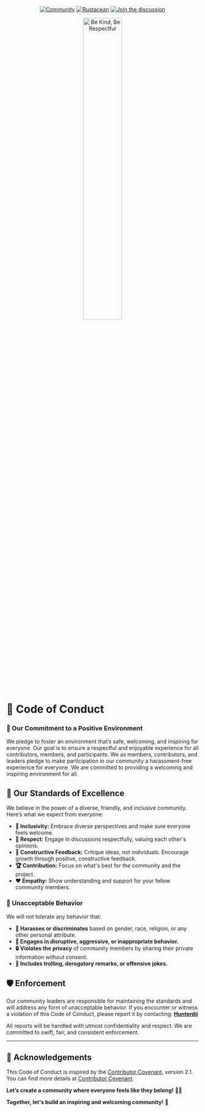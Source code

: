 <div align="center">
  
[![Community](https://img.shields.io/badge/Community-Welcoming-brightgreen?style=for-the-badge)](https://discord.com/invite/dy4gAhng) 
[![Rustacean](https://img.shields.io/badge/Rustacean-Friendly-orange?style=for-the-badge&logo=rust)](https://github.com/Hunterdii)
[![Join the discussion](https://img.shields.io/badge/Join-Discussion-blue?style=for-the-badge&logo=Discussions)](https://github.com/Hunterdii/30-Days-Of-Rust/discussions)

<img src="https://github.com/user-attachments/assets/a1083fb3-3eec-4d1e-b93a-fa4d7a99f180" width="45%" alt="Be Kind, Be Respectful"/>

</div>

# 📜 **Code of Conduct**

### **🌟 Our Commitment to a Positive Environment**
We pledge to foster an environment that’s safe, welcoming, and inspiring for everyone. Our goal is to ensure a respectful and enjoyable experience for all contributors, members, and participants.
We as members, contributors, and leaders pledge to make participation in our community a harassment-free experience for everyone. We are committed to providing a welcoming and inspiring environment for all.

## 🎯 **Our Standards of Excellence**
We believe in the power of a diverse, friendly, and inclusive community. Here’s what we expect from everyone:
- **🌈 Inclusivity:** Embrace diverse perspectives and make sure everyone feels welcome.
- **🤝 Respect:** Engage in discussions respectfully, valuing each other's opinions.
- **💬 Constructive Feedback:** Critique ideas, not individuals. Encourage growth through positive, constructive feedback.
- **🏆 Contribution:** Focus on what's best for the community and the project.
- **❤️ Empathy:** Show understanding and support for your fellow community members.

### **🚫 Unacceptable Behavior**
We will not tolerate any behavior that:
- **💢 Harasses or discriminates** based on gender, race, religion, or any other personal attribute.
- **💬 Engages in disruptive, aggressive, or inappropriate behavior.**
- **🔒 Violates the privacy** of community members by sharing their private information without consent.
- **🚷 Includes trolling, derogatory remarks, or offensive jokes.**

## 🛡️ **Enforcement**
Our community leaders are responsible for maintaining the standards and will address any form of unacceptable behavior. If you encounter or witness a violation of this Code of Conduct, please report it by contacting:
[**Hunterdii**](mailto:hunterdii9879@gmail.com)

All reports will be handled with utmost confidentiality and respect. We are committed to swift, fair, and consistent enforcement.

---

## 🤝 **Acknowledgements**
This Code of Conduct is inspired by the [Contributor Covenant](https://www.contributor-covenant.org), version 2.1. You can find more details at [Contributor Covenant](https://www.contributor-covenant.org/version/2/1/code_of_conduct.html).

**Let’s create a community where everyone feels like they belong!** 🧡🌟

**Together, let's build an inspiring and welcoming community!** 🌈

